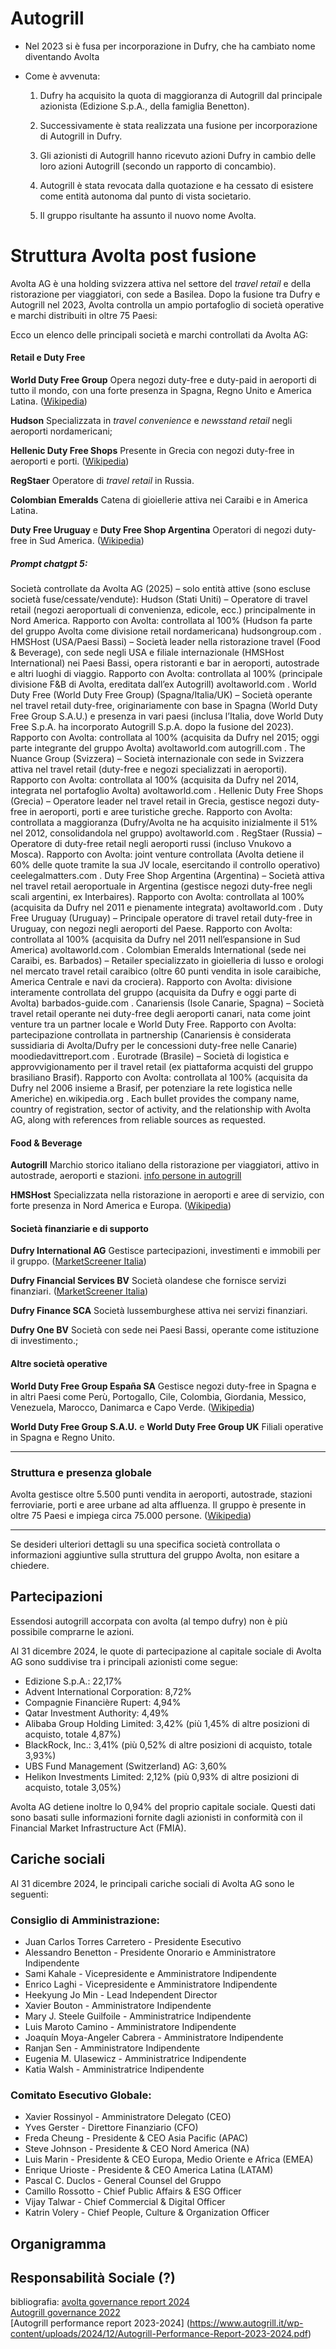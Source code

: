 # Autogrill
- Nel 2023 si è fusa per incorporazione in Dufry, che ha cambiato nome diventando Avolta
- Come è avvenuta:

	1) Dufry ha acquisito la quota di maggioranza di Autogrill dal principale azionista (Edizione S.p.A., della famiglia Benetton).

	2) Successivamente è stata realizzata una fusione per incorporazione di Autogrill in Dufry.

	3) Gli azionisti di Autogrill hanno ricevuto azioni Dufry in cambio delle loro azioni Autogrill (secondo un rapporto di concambio).

	4) Autogrill è stata revocata dalla quotazione e ha cessato di esistere come entità autonoma dal punto di vista societario.

	5) Il gruppo risultante ha assunto il nuovo nome Avolta.

# Struttura Avolta post fusione
Avolta AG è una holding svizzera attiva nel settore del *travel retail* e della ristorazione per viaggiatori, con sede a Basilea. Dopo la fusione tra Dufry e Autogrill nel 2023, Avolta controlla un ampio portafoglio di società operative e marchi distribuiti in oltre 75 Paesi:

Ecco un elenco delle principali società e marchi controllati da Avolta AG:

#### **Retail e Duty Free**

**World Duty Free Group**
Opera negozi duty-free e duty-paid in aeroporti di tutto il mondo, con una forte presenza in Spagna, Regno Unito e America Latina. ([Wikipedia][1])

**Hudson**
Specializzata in *travel convenience* e *newsstand retail* negli aeroporti nordamericani;

**Hellenic Duty Free Shops**
Presente in Grecia con negozi duty-free in aeroporti e porti. ([Wikipedia][1])

**RegStaer**
Operatore di *travel retail* in Russia.

**Colombian Emeralds**
Catena di gioiellerie attiva nei Caraibi e in America Latina.

**Duty Free Uruguay** e **Duty Free Shop Argentina**
 Operatori di negozi duty-free in Sud America. ([Wikipedia][1])

##### Prompt chatgpt 5:
Società controllate da Avolta AG (2025) – solo entità attive (sono escluse società fuse/cessate/vendute):
Hudson (Stati Uniti) – Operatore di travel retail (negozi aeroportuali di convenienza, edicole, ecc.) principalmente in Nord America. Rapporto con Avolta: controllata al 100% (Hudson fa parte del gruppo Avolta come divisione retail nordamericana)
hudsongroup.com
.
HMSHost (USA/Paesi Bassi) – Società leader nella ristorazione travel (Food & Beverage), con sede negli USA e filiale internazionale (HMSHost International) nei Paesi Bassi, opera ristoranti e bar in aeroporti, autostrade e altri luoghi di viaggio. Rapporto con Avolta: controllata al 100% (principale divisione F&B di Avolta, ereditata dall’ex Autogrill)
avoltaworld.com
.
World Duty Free (World Duty Free Group) (Spagna/Italia/UK) – Società operante nel travel retail duty-free, originariamente con base in Spagna (World Duty Free Group S.A.U.) e presenza in vari paesi (inclusa l’Italia, dove World Duty Free S.p.A. ha incorporato Autogrill S.p.A. dopo la fusione del 2023). Rapporto con Avolta: controllata al 100% (acquisita da Dufry nel 2015; oggi parte integrante del gruppo Avolta)
avoltaworld.com
autogrill.com
.
The Nuance Group (Svizzera) – Società internazionale con sede in Svizzera attiva nel travel retail (duty-free e negozi specializzati in aeroporti). Rapporto con Avolta: controllata al 100% (acquisita da Dufry nel 2014, integrata nel portafoglio Avolta)
avoltaworld.com
.
Hellenic Duty Free Shops (Grecia) – Operatore leader nel travel retail in Grecia, gestisce negozi duty-free in aeroporti, porti e aree turistiche greche. Rapporto con Avolta: controllata a maggioranza (Dufry/Avolta ne ha acquisito inizialmente il 51% nel 2012, consolidandola nel gruppo)
avoltaworld.com
.
RegStaer (Russia) – Operatore di duty-free retail negli aeroporti russi (incluso Vnukovo a Mosca). Rapporto con Avolta: joint venture controllata (Avolta detiene il 60% delle quote tramite la sua JV locale, esercitando il controllo operativo)
ceelegalmatters.com
.
Duty Free Shop Argentina (Argentina) – Società attiva nel travel retail aeroportuale in Argentina (gestisce negozi duty-free negli scali argentini, ex Interbaires). Rapporto con Avolta: controllata al 100% (acquisita da Dufry nel 2011 e pienamente integrata)
avoltaworld.com
.
Duty Free Uruguay (Uruguay) – Principale operatore di travel retail duty-free in Uruguay, con negozi negli aeroporti del Paese. Rapporto con Avolta: controllata al 100% (acquisita da Dufry nel 2011 nell’espansione in Sud America)
avoltaworld.com
.
Colombian Emeralds International (sede nei Caraibi, es. Barbados) – Retailer specializzato in gioielleria di lusso e orologi nel mercato travel retail caraibico (oltre 60 punti vendita in isole caraibiche, America Centrale e navi da crociera). Rapporto con Avolta: divisione interamente controllata del gruppo (acquisita da Dufry e oggi parte di Avolta)
barbados-guide.com
.
Canariensis (Isole Canarie, Spagna) – Società travel retail operante nei duty-free degli aeroporti canari, nata come joint venture tra un partner locale e World Duty Free. Rapporto con Avolta: partecipazione controllata in partnership (Canariensis è considerata sussidiaria di Avolta/Dufry per le concessioni duty-free nelle Canarie)
moodiedavittreport.com
.
Eurotrade (Brasile) – Società di logistica e approvvigionamento per il travel retail (ex piattaforma acquisti del gruppo brasiliano Brasif). Rapporto con Avolta: controllata al 100% (acquisita da Dufry nel 2006 insieme a Brasif, per potenziare la rete logistica nelle Americhe)
en.wikipedia.org
.
Each bullet provides the company name, country of registration, sector of activity, and the relationship with Avolta AG, along with references from reliable sources as requested.

#### **Food & Beverage**

**Autogrill**
  Marchio storico italiano della ristorazione per viaggiatori, attivo in autostrade, aeroporti e stazioni.
   [info persone in autogrill](https://www.consob.it/web/area-pubblica/w/autogrill-spa-organi-sociali?redirect=%2Fweb%2Farea-pubblica%2Fricerca-quotate%3Fp_p_id%3Dit_consob_QuotateRicercaPortlet%26p_p_lifecycle%3D0%26p_p_state%3Dnormal%26p_p_mode%3Dview%26_it_consob_QuotateRicercaPortlet_cur%3D11%26_it_consob_QuotateRicercaPortlet_resetCur%3Dfalse%26_it_consob_QuotateRicercaPortlet_delta%3D60)

**HMSHost**
Specializzata nella ristorazione in aeroporti e aree di servizio, con forte presenza in Nord America e Europa. ([Wikipedia][2])

#### **Società finanziarie e di supporto**

**Dufry International AG**
Gestisce partecipazioni, investimenti e immobili per il gruppo. ([MarketScreener Italia][3])

**Dufry Financial Services BV**
Società olandese che fornisce servizi finanziari. ([MarketScreener Italia][4])

**Dufry Finance SCA**
Società lussemburghese attiva nei servizi finanziari.

**Dufry One BV**
Società con sede nei Paesi Bassi, operante come istituzione di investimento.;

#### **Altre società operative**

**World Duty Free Group España SA**
Gestisce negozi duty-free in Spagna e in altri Paesi come Perù, Portogallo, Cile, Colombia, Giordania, Messico, Venezuela, Marocco, 
Danimarca e Capo Verde. ([Wikipedia][1])

**World Duty Free Group S.A.U.** e **World Duty Free Group UK**
Filiali operative in Spagna e Regno Unito.

---

### Struttura e presenza globale

Avolta gestisce oltre 5.500 punti vendita in aeroporti, autostrade, stazioni ferroviarie, porti e aree urbane ad alta affluenza. Il gruppo è presente in oltre 75 Paesi e impiega circa 75.000 persone. ([Wikipedia][2])

---

Se desideri ulteriori dettagli su una specifica società controllata o informazioni aggiuntive sulla struttura del gruppo Avolta, non esitare a chiedere.

[1]: https://it.wikipedia.org/wiki/Avolta?utm_source=chatgpt.com "Avolta"
[2]: https://en.wikipedia.org/wiki/Avolta?utm_source=chatgpt.com "Avolta"
[3]: https://it.marketscreener.com/quotazioni/azione/AVOLTA-AG-120794385/azienda/?utm_source=chatgpt.com "Avolta AG: azionisti, dirigenti e profilo società | DUFRY | US26433T1088 | MarketScreener Italia"
[4]: https://it.marketscreener.com/quotazioni/azione/AVOLTA-AG-165654/azienda-gruppo/?utm_source=chatgpt.com "Tutte le società controllate dal gruppo Avolta AG (Swiss Exchange) - MarketScreener"


## Partecipazioni
Essendosi autogrill accorpata con avolta (al tempo dufry) non è più possibile comprarne le azioni.

Al 31 dicembre 2024, le quote di partecipazione al capitale sociale di Avolta AG sono suddivise tra i principali azionisti come segue:

- Edizione S.p.A.: 22,17%
- Advent International Corporation: 8,72%
- Compagnie Financière Rupert: 4,94%
- Qatar Investment Authority: 4,49%
- Alibaba Group Holding Limited: 3,42% 
	(più 1,45% di altre posizioni di acquisto, totale 4,87%)
- BlackRock, Inc.: 3,41% 
	(più 0,52% di altre posizioni di acquisto, totale 3,93%)
- UBS Fund Management (Switzerland) AG: 3,60%
- Helikon Investments Limited: 2,12% 
	(più 0,93% di altre posizioni di acquisto, totale 3,05%)

Avolta AG detiene inoltre lo 0,94% del proprio capitale sociale. 
Questi dati sono basati sulle informazioni fornite dagli azionisti in conformità con il 
Financial Market Infrastructure Act (FMIA).

## Cariche sociali
Al 31 dicembre 2024, le principali cariche sociali di Avolta AG sono le seguenti:
### Consiglio di Amministrazione:

- Juan Carlos Torres Carretero - Presidente Esecutivo
- Alessandro Benetton - Presidente Onorario e Amministratore Indipendente
- Sami Kahale - Vicepresidente e Amministratore Indipendente
- Enrico Laghi - Vicepresidente e Amministratore Indipendente
- Heekyung Jo Min - Lead Independent Director
- Xavier Bouton - Amministratore Indipendente
- Mary J. Steele Guilfoile - Amministratrice Indipendente
- Luis Maroto Camino - Amministratore Indipendente
- Joaquín Moya-Angeler Cabrera - Amministratore Indipendente
- Ranjan Sen - Amministratore Indipendente
- Eugenia M. Ulasewicz - Amministratrice Indipendente
- Katia Walsh - Amministratrice Indipendente

### Comitato Esecutivo Globale:

- Xavier Rossinyol - Amministratore Delegato (CEO)
- Yves Gerster - Direttore Finanziario (CFO)
- Freda Cheung - Presidente & CEO Asia Pacific (APAC)
- Steve Johnson - Presidente & CEO Nord America (NA)
- Luis Marin - Presidente & CEO Europa, Medio Oriente e Africa (EMEA)
- Enrique Urioste - Presidente & CEO America Latina (LATAM)
- Pascal C. Duclos - General Counsel del Gruppo
- Camillo Rossotto - Chief Public Affairs & ESG Officer
- Vijay Talwar - Chief Commercial & Digital Officer
- Katrin Volery - Chief People, Culture & Organization Officer

## Organigramma

## Responsabilità Sociale (?)

bibliografia: 
[avolta governance report 2024](https://www.avoltaworld.com/system/files/2025-03/Corporate_Governance_Report_2024.pdf)  
[Autogrill governance 2022](https://www.autogrill.com/sites/default/files/relazione_cg_esercizio_2022.pdf)  
[Autogrill performance report 2023-2024] (https://www.autogrill.it/wp-content/uploads/2024/12/Autogrill-Performance-Report-2023-2024.pdf)  
